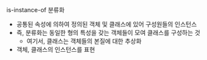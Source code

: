 is-instance-of
분류화

- 공통된 속성에 의하여 정의된 객체 및 클래스에 있어 구성원들의 인스턴스
- 즉, 분류화는 동일한 형의 특성을 갖는 객체들이 모여 클래스를 구성하는 것
    - 여기서, 클래스는 객체들의 본질에 대한 추상화
- 객체, 클래스의 인스턴스를 표현